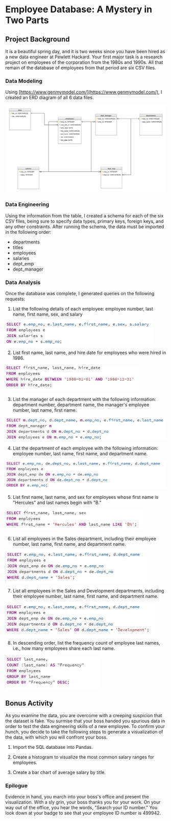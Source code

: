 # Employee Database: A Mystery in Two Parts

## Project Background

It is a beautiful spring day, and it is two weeks since you have been hired as a new data engineer at Pewlett Hackard. Your first major task is a research project on employees of the corporation from the 1980s and 1990s. All that remain of the database of employees from that period are six CSV files.


### Data Modeling

Using [https://www.genmymodel.com/](https://www.genmymodel.com/), I created an ERD diagram of all 6 data files. 

![ERD](images/ERD_diagram.jpeg)


### Data Engineering

Using the information from the table, I created a schema for each of the six CSV files, being sure to specify data types, primary keys, foreign keys, and any other constraints. After running the schema, the data must be imported in the following order:

 - departments
 - titles
 - employees
 - salaries
 - dept_emp
 - dept_manager    
 

### Data Analysis
Once the database was complete, I generated queries on the following requests:

 1. List the following details of each employee: employee number, last name, first name, sex, and salary
 
![Employee_Data](images/q1_query.JPG)
 
 2. List first name, last name, and hire date for employees who were hired in 1986.
 
![Hire_Date](images/q2_query.JPG)
 
 3. List the manager of each department with the following information: department number, department name, the manager's employee number, last name, first name.
 
![Manager](images\q3_query.JPG)
 
 4. List the department of each employee with the following information: employee number, last name, first name, and department name.
 
![Department](images/q4_query.JPG)
 
 5. List first name, last name, and sex for employees whose first name is "Hercules" and last names begin with "B."
 
![Hercules](images/q5_query.JPG)
 
 6. List all employees in the Sales department, including their employee number, last name, first name, and department name.
 
![Sales_Department](images/q6_query.JPG)
 
 7. List all employees in the Sales and Development departments, including their employee number, last name, first name, and department name.
 
![Sales_and_Development](images/q7_query.JPG)
 
 8. In descending order, list the frequency count of employee last names, i.e., how many employees share each last name.
 
![Last_Name_Frequency](images/q8_query.JPG)
 

## Bonus Activity

As you examine the data, you are overcome with a creeping suspicion that the dataset is fake. You surmise that your boss handed you spurious data in order to test the data engineering skills of a new employee. To confirm your hunch, you decide to take the following steps to generate a visualization of the data, with which you will confront your boss.

1. Import the SQL database into Pandas. 


2. Create a histogram to visualize the most common salary ranges for employees.


3. Create a bar chart of average salary by title.


### Epilogue
Evidence in hand, you march into your boss's office and present the visualization. With a sly grin, your boss thanks you for your work. On your way out of the office, you hear the words, "Search your ID number." You look down at your badge to see that your employee ID number is 499942.



